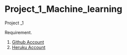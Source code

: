 # Project_1_Machine_learning
Project _1 

Requirement.

1. [Github Account](https://github.com)
2. [Heruku Account](https://dashboard.heroku.com)
